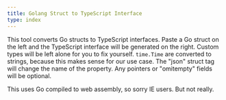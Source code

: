 ```yaml
---
title: Golang Struct to TypeScript Interface
type: index
---
```


This tool converts Go structs to TypeScript interfaces. Paste a Go struct on the left and the TypeScript interface will be generated on the right.
Custom types will be left alone for you to fix yourself. `time.Time` are converted to strings, because this makes sense for our use case.
The "json" struct tag will change the name of the property. Any pointers or "omitempty" fields will be optional.

This uses Go compiled to web assembly, so sorry IE users. But not really.